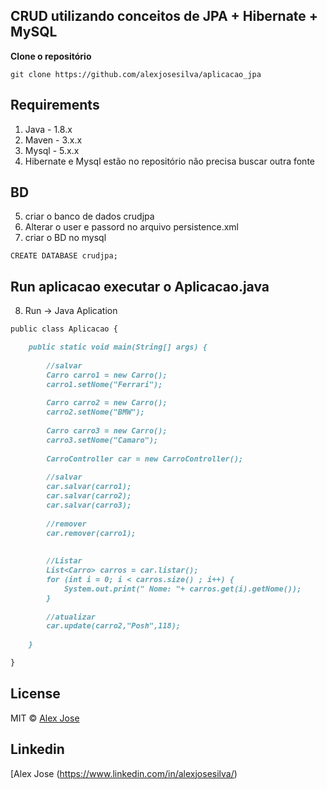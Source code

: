 ## CRUD utilizando conceitos de JPA + Hibernate + MySQL



**Clone o repositório** 
```
git clone https://github.com/alexjosesilva/aplicacao_jpa
```
## Requirements

1. Java - 1.8.x
2. Maven - 3.x.x
3. Mysql - 5.x.x
4. Hibernate e Mysql estão no repositório não precisa buscar outra fonte

## BD
5) criar o banco de dados crudjpa
6) Alterar o user e passord no arquivo persistence.xml
7) criar o BD no mysql

```
CREATE DATABASE crudjpa;
```

## Run aplicacao executar o Aplicacao.java

8) Run -> Java Aplication
```markdown
public class Aplicacao {

	public static void main(String[] args) {
		
		//salvar
		Carro carro1 = new Carro();	
		carro1.setNome("Ferrari");
		
		Carro carro2 = new Carro();	
		carro2.setNome("BMW");
		
		Carro carro3 = new Carro();	
		carro3.setNome("Camaro");
		
		CarroController car = new CarroController();
		
		//salvar
		car.salvar(carro1);
		car.salvar(carro2);
		car.salvar(carro3);
		
		//remover
		car.remover(carro1);
		
		
		//Listar
		List<Carro> carros = car.listar();
		for (int i = 0; i < carros.size() ; i++) {
			System.out.print(" Nome: "+ carros.get(i).getNome());
		}
		
		//atualizar
		car.update(carro2,"Posh",118);
		
	}

}

```
## License
MIT © [Alex Jose](https://github.com/alexjosesilva)

## Linkedin 
[Alex Jose (https://www.linkedin.com/in/alexjosesilva/)
